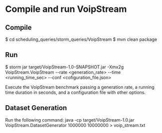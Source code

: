 # Compile and run VoipStream

## Compile
$ cd scheduling_queries/storm_queries/VoipStream
$ mvn clean package

## Run
$ storm jar target/VoipStream-1.0-SNAPSHOT.jar -Xmx2g VoipStream.VoipStream --rate <generation_rate> --time <running_time_sec> --conf <cofiguration_file.json>

Execute the VoipStream benchmark passing a generation rate, a running time duration in seconds, and a configuration file with other options.

## Dataset Generation
Run the following command:
java -cp target/VoipStream-1.0.jar VoipStream.DatasetGenerator 1000000 10000000 > voip_stream.txt

